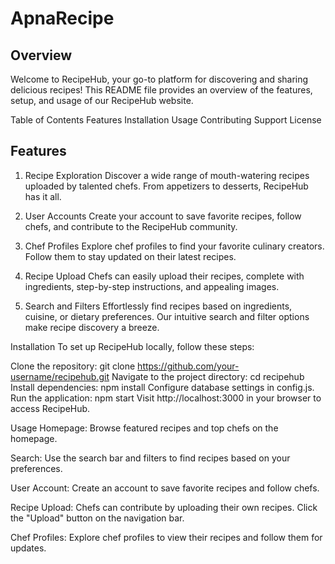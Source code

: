 # ApnaRecipe

## Overview
Welcome to RecipeHub, your go-to platform for discovering and sharing delicious recipes! This README file provides an overview of the features, setup, and usage of our RecipeHub website.

Table of Contents
Features
Installation
Usage
Contributing
Support
License
## Features
1. Recipe Exploration
Discover a wide range of mouth-watering recipes uploaded by talented chefs. From appetizers to desserts, RecipeHub has it all.

2. User Accounts
Create your account to save favorite recipes, follow chefs, and contribute to the RecipeHub community.

3. Chef Profiles
Explore chef profiles to find your favorite culinary creators. Follow them to stay updated on their latest recipes.

4. Recipe Upload
Chefs can easily upload their recipes, complete with ingredients, step-by-step instructions, and appealing images.

5. Search and Filters
Effortlessly find recipes based on ingredients, cuisine, or dietary preferences. Our intuitive search and filter options make recipe discovery a breeze.

Installation
To set up RecipeHub locally, follow these steps:

Clone the repository: git clone https://github.com/your-username/recipehub.git
Navigate to the project directory: cd recipehub
Install dependencies: npm install
Configure database settings in config.js.
Run the application: npm start
Visit http://localhost:3000 in your browser to access RecipeHub.

Usage
Homepage:
Browse featured recipes and top chefs on the homepage.

Search:
Use the search bar and filters to find recipes based on your preferences.

User Account:
Create an account to save favorite recipes and follow chefs.

Recipe Upload:
Chefs can contribute by uploading their own recipes. Click the "Upload" button on the navigation bar.

Chef Profiles:
Explore chef profiles to view their recipes and follow them for updates.

